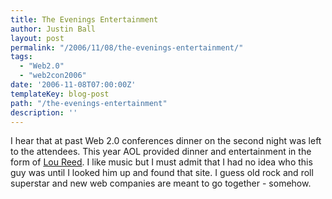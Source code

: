```yaml
---
title: The Evenings Entertainment
author: Justin Ball
layout: post
permalink: "/2006/11/08/the-evenings-entertainment/"
tags:
  - "Web2.0"
  - "web2con2006"
date: '2006-11-08T07:00:00Z'
templateKey: blog-post
path: "/the-evenings-entertainment"
description: ''
---
```


I hear that at past Web 2.0 conferences dinner on the second night was left to the attendees. This year AOL provided dinner and entertainment in the form of [Lou Reed][1]. I like music but I must admit that I had no idea who this guy was until I looked him up and found that site. I guess old rock and roll superstar and new web companies are meant to go together - somehow.

 [1]: http://www.loureed.org/00/index.html
